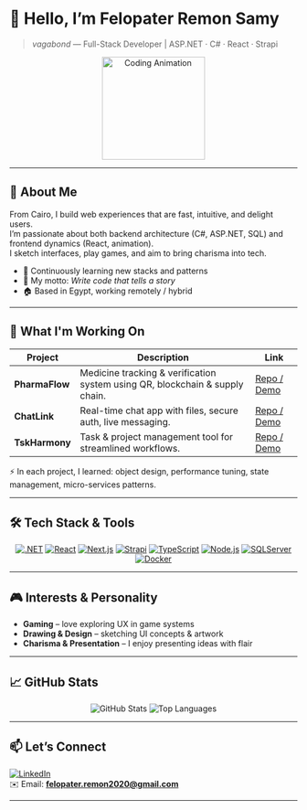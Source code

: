# 👋 Hello, I’m **Felopater Remon Samy**  
> *vagabond* — Full-Stack Developer | ASP.NET · C# · React · Strapi  

<div align="center">
  <img src="https://media.giphy.com/media/3ohzdIuqJoo8QdKlnW/giphy.gif" alt="Coding Animation" width="180"/>
</div>

---

## 🧾 About Me  
From Cairo, I build web experiences that are fast, intuitive, and delight users.  
I’m passionate about both backend architecture (C#, ASP.NET, SQL) and frontend dynamics (React, animation).  
I sketch interfaces, play games, and aim to bring charisma into tech.

- 🌱 Continuously learning new stacks and patterns  
- 🎯 My motto: *Write code that tells a story*  
- 🏠 Based in Egypt, working remotely / hybrid  

---

## 🔭 What I'm Working On

| Project | Description | Link |
|---|---|---|
| **PharmaFlow** | Medicine tracking & verification system using QR, blockchain & supply chain. | [Repo / Demo](https://7m3lsh7.github.io/Portfolio-/index.html#pharmaflow) |
| **ChatLink** | Real-time chat app with files, secure auth, live messaging. | [Repo / Demo](https://7m3lsh7.github.io/Portfolio-/index.html#chatlink) |
| **TskHarmony** | Task & project management tool for streamlined workflows. | [Repo / Demo](https://7m3lsh7.github.io/Portfolio-/index.html#tskharmony) |

⚡ In each project, I learned: object design, performance tuning, state management, micro-services patterns.

---

## 🛠 Tech Stack & Tools

<div align="center">
  <a href="https://dotnet.microsoft.com/"><img src="https://img.shields.io/badge/.NET-512BD4?logo=dotnet&logoColor=white&style=for-the-badge" alt=".NET"></a>
  <a href="https://reactjs.org/"><img src="https://img.shields.io/badge/React-61DAFB?logo=react&logoColor=black&style=for-the-badge" alt="React"></a>
  <a href="https://nextjs.org/"><img src="https://img.shields.io/badge/Next.js-000000?logo=nextdotjs&logoColor=white&style=for-the-badge" alt="Next.js"></a>
  <a href="https://strapi.io/"><img src="https://img.shields.io/badge/Strapi-1E90FF?logo=strapi&logoColor=white&style=for-the-badge" alt="Strapi"></a>
  <a href="https://www.typescriptlang.org/"><img src="https://img.shields.io/badge/TypeScript-3178C6?logo=typescript&logoColor=white&style=for-the-badge" alt="TypeScript"></a>
  <a href="https://nodejs.org/"><img src="https://img.shields.io/badge/Node.js-339933?logo=nodedotjs&logoColor=white&style=for-the-badge" alt="Node.js"></a>
  <a href="https://www.microsoft.com/en-us/sql-server/"><img src="https://img.shields.io/badge/SQL_Server-CC2927?logo=microsoftsqlserver&logoColor=white&style=for-the-badge" alt="SQLServer"></a>
  <a href="https://www.docker.com/"><img src="https://img.shields.io/badge/Docker-2496ED?logo=docker&logoColor=white&style=for-the-badge" alt="Docker"></a>
</div>

---

## 🎮 Interests & Personality

- **Gaming** – love exploring UX in game systems  
- **Drawing & Design** – sketching UI concepts & artwork  
- **Charisma & Presentation** – I enjoy presenting ideas with flair  

---

## 📈 GitHub Stats

<div align="center">
  <img src="https://github-readme-stats.vercel.app/api?username=7m3lsh7&show_icons=true&theme=dark&hide_border=true" alt="GitHub Stats" />
  <img src="https://github-readme-stats.vercel.app/api/top-langs/?username=7m3lsh7&layout=compact&theme=dark&hide_border=true" alt="Top Languages" />
</div>

---

## 📫 Let’s Connect

[![LinkedIn](https://img.shields.io/badge/LinkedIn-blue?logo=linkedin&logoColor=white&style=for-the-badge)](https://www.linkedin.com/in/felopater-remon-3a8631354/)  
✉️ Email: **felopater.remon2020@gmail.com**

---
